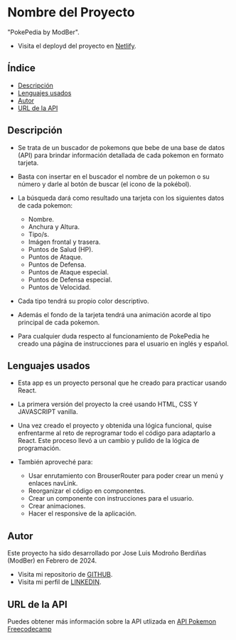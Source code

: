 # Nombre del Proyecto

"PokePedia by ModBer".

- Visita el deployd del proyecto en [Netlify]().

## Índice

- [Descripción](#descripción)
- [Lenguajes usados](#lenguajes-usados)
- [Autor](#autor)
- [URL de la API](#url-de-la-api)

## Descripción

- Se trata de un buscador de pokemons que bebe de una base de datos (API) para brindar información detallada de cada pokemon en formato tarjeta.

- Basta con insertar en el buscador el nombre de un pokemon o su número y darle al botón de buscar (el icono de la pokébol).

- La búsqueda dará como resultado una tarjeta con los siguientes datos de cada pokemon:

  - Nombre.
  - Anchura y Altura.
  - Tipo/s.
  - Imágen frontal y trasera.
  - Puntos de Salud (HP).
  - Puntos de Ataque.
  - Puntos de Defensa.
  - Puntos de Ataque especial.
  - Puntos de Defensa especial.
  - Puntos de Velocidad.

- Cada tipo tendrá su propio color descriptivo.
- Además el fondo de la tarjeta tendrá una animación acorde al tipo principal de cada pokemon.

- Para cualquier duda respecto al funcionamiento de PokePedia he creado una página de instrucciones para el usuario en inglés y español.

## Lenguajes usados

- Esta app es un proyecto personal que he creado para practicar usando React.
- La primera versión del proyecto la creé usando HTML, CSS Y JAVASCRIPT vanilla.
- Una vez creado el proyecto y obtenida una lógica funcional, quise enfrentarme al reto de reprogramar todo el código para adaptarlo a React. Este proceso llevó a un cambio y pulido de la lógica de programación.
- También aproveché para:

  - Usar enrutamiento con BrouserRouter para poder crear un menú y enlaces navLink.
  - Reorganizar el código en componentes.
  - Crear un componente con instrucciones para el usuario.
  - Crear animaciones.
  - Hacer el responsive de la aplicación.

## Autor

Este proyecto ha sido desarrollado por Jose Luis Modroño Berdiñas (ModBer) en Febrero de 2024.

- Visita mi repositorio de [GITHUB](https://github.com/JoseLuisModBer).
- Visita mi perfil de [LINKEDIN](https://www.linkedin.com/in/joseluismodro%C3%B1oberdi%C3%B1as/).

## URL de la API

Puedes obtener más información sobre la API utlizada en [API Pokemon Freecodecamp](https://pokeapi-proxy.freecodecamp.rocks/)
